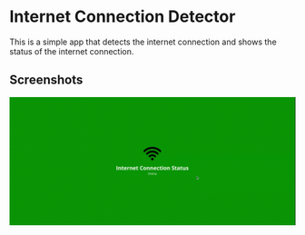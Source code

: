 # Internet Connection Detector

This is a simple app that detects the internet connection and shows the status of the internet connection.

## Screenshots

![Internet Connection Detector](./screenshot/status.gif)
